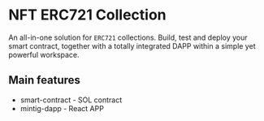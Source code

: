 # NFT ERC721 Collection

An all-in-one solution for `ERC721` collections. Build, test and deploy your smart contract, together with a totally
integrated DAPP within a simple yet powerful workspace.

## Main features

- smart-contract - SOL contract
- mintig-dapp - React APP
